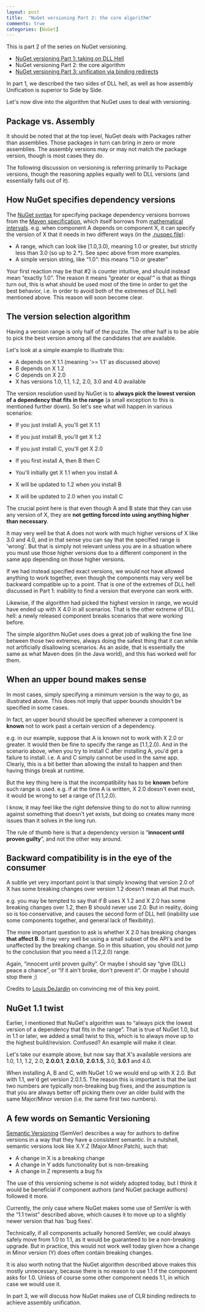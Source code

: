 ```yaml
---
layout: post
title:  "NuGet versioning Part 2: the core algorithm"
comments: true
categories: [NuGet]
---
```



This is part 2 of the series on NuGet versioning.
- [NuGet versioning Part 1: taking on DLL Hell](http://blog.davidebbo.com/2011/01/nuget-versioning-part-1-taking-on-dll.html)
- NuGet versioning Part 2: the core algorithm  
- [NuGet versioning Part 3: unification via binding redirects](http://blog.davidebbo.com/2011/01/nuget-versioning-part-3-unification-via.html)<!--EndFragment-->

In part 1, we described the two sides of DLL hell, as well as how assembly Unification is superior to Side by Side.

Let's now dive into the algorithm that NuGet uses to deal with versioning.

## Package vs. Assembly

It should be noted that at the top level, NuGet deals with Packages rather than assemblies. Those packages in turn can bring in zero or more assemblies. The assembly versions may or may not match the package version, though is most cases they do.

The following discussion on versioning is referring primarily to Package versions, though the reasoning applies equally well to DLL versions (and essentially falls out of it).

## How NuGet specifies dependency versions

The [NuGet syntax](http://nuget.codeplex.com/wikipage?title=Version%20Range%20Specification) for specifying package dependency versions borrows from the [Maven specification](http://maven.apache.org/enforcer/enforcer-rules/versionRanges.html), which itself borrows from [mathematical intervals](http://en.wikipedia.org/wiki/Interval_(mathematics)). e.g. when component A depends on component X, it can specify the version of X that it needs in two different ways (in the [.nuspec file](http://nuget.codeplex.com/wikipage?title=Nuspec%20Format)):
- A range, which can look like [1.0,3.0), meaning 1.0 or greater, but strictly less than 3.0 (so up to 2.*). See spec above from more examples.  
- A simple version string, like “1.0”: this means “1.0 or greater”

Your first reaction may be that #2 is counter intuitive, and should instead mean “exactly 1.0”. The reason it means “greater or equal'” is that as things turn out, this is what should be used most of the time in order to get the best behavior, i.e. in order to avoid both of the extremes of DLL hell mentioned above. This reason will soon become clear.

## The version selection algorithm

Having a version range is only half of the puzzle. The other half is to be able to pick the best version among all the candidates that are available.

Let's look at a simple example to illustrate this:

- A depends on X 1.1 (meaning '>= 1.1' as discussed above)  
- B depends on X 1.2  
- C depends on X 2.0  
- X has versions 1.0, 1.1, 1.2, 2.0, 3.0 and 4.0 available


The version resolution used by NuGet is to **always pick the lowest version of a dependency that fits in the range** (a small exception to this is mentioned further down). So let's see what will happen in various scenarios:

- If you just install A, you'll get X 1.1  
- If you just install B, you'll get X 1.2  
- If you just install C, you'll get X 2.0  
- If you first install A, then B then C  

- You'll initially get X 1.1 when you install A  

- X will be updated to 1.2 when you install B  

- X will be updated to 2.0 when you install C




The crucial point here is that even though A and B state that they can use any version of X, they are **not getting forced into using anything higher than necessary**.

It may very well be that A does not work with much higher versions of X like 3.0 and 4.0, and in that sense you can say that the specified range is 'wrong'. But that is simply not relevant unless you are in a situation where you must use those higher versions due to a different component in the same app depending on those higher versions.

If we had instead specified exact versions, we would not have allowed anything to work together, even though the components may very well be backward compatible up to a point. That is one of the extremes of DLL hell discussed in Part 1: inability to find a version that everyone can work with.

Likewise, if the algorithm had picked the highest version in range, we would have ended up with X 4.0 in all scenarios. That is the other extreme of DLL hell: a newly released component breaks scenarios that were working before.

The simple algorithm NuGet uses does a great job of walking the fine line between those two extremes, always doing the safest thing that it can while not artificially disallowing scenarios. As an aside, that is essentially the same as what Maven does (in the Java world), and this has worked well for them.

## When an upper bound makes sense

In most cases, simply specifying a minimum version is the way to go, as illustrated above. This does not imply that upper bounds shouldn't be specified in some cases.

In fact, an upper bound should be specified whenever a component is **known** not to work past a certain version of a dependency.

e.g. in our example, suppose that A is known not to work with X 2.0 or greater. It would then be fine to specify the range as [1.1,2.0). And in the scenario above, when you try to install C after installing A, you'd get a failure to install. i.e. A and C simply cannot be used in the same app. Clearly, this is a bit better than allowing the install to happen and then having things break at runtime.

But the key thing here is that the incompatibility has to be **known** before such range is used. e.g. if at the time A is written, X 2.0 doesn't even exist, it would be wrong to set a range of [1.1,2.0).

I know, it may feel like the right defensive thing to do not to allow running against something that doesn't yet exists, but doing so creates many more issues than it solves in the long run.

The rule of thumb here is that a dependency version is “**innocent until proven guilty**”, and not the other way around.

## Backward compatibility is in the eye of the consumer

A subtle yet very important point is that simply knowing that version 2.0 of X has some breaking changes over version 1.2 doesn't mean all that much.

e.g. you may be tempted to say that if B uses X 1.2 and X 2.0 has some breaking changes over 1.2, then B should never use 2.0. But in reality, doing so is too conservative, and causes the second form of DLL hell (inability use some components together, and general lack of flexibility).

The more important question to ask is whether X 2.0 has breaking changes **that affect B**. B may very well be using a small subset of the API's and be unaffected by the breaking change. So in this situation, you should not jump to the conclusion that you need a [1.2,2.0) range.

Again, “innocent until proven guilty”. Or maybe I should say “give (DLL) peace a chance”, or “if it ain't broke, don't prevent it”. Or maybe I should stop there ;)

Credits to [Louis DeJardin](http://twitter.com/#!/loudej) on convincing me of this key point.

## NuGet 1.1 twist

Earlier, I mentioned that NuGet's algorithm was to “always pick the lowest version of a dependency that fits in the range”. That is true of NuGet 1.0, but in 1.1 or later, we added a small twist to this, which is to always move up to the highest build/revision. Confused? An example will make it clear.

Let's take our example above, but now say that X's available versions are 1.0, 1.1, 1.2, 2.0, **2.0.0.1**, **2.0.1.0**, **2.0.1.5**, 3.0, **3.0.1** and 4.0.

When installing A, B and C, with NuGet 1.0 we would end up with X 2.0. But with 1.1, we'd get version 2.0.1.5. The reason this is important is that the last two numbers are typically non-breaking bug fixes, and the assumption is that you are always better off picking them over an older build with the same Major/Minor version (i.e. the same first two numbers).

## A few words on Semantic Versioning

[Semantic Versioning](http://semver.org/) (SemVer) describes a way for authors to define versions in a way that they have a consistent semantic. In a nutshell, semantic versions look like X.Y.Z (Major.Minor.Patch), such that:

- A change in X is a breaking change  
- A change in Y adds functionality but is non-breaking  
- A change in Z represents a bug fix


The use of this versioning scheme is not widely adopted today, but I think it would be beneficial if component authors (and NuGet package authors) followed it more.

Currently, the only case where NuGet makes some use of SemVer is with the “1.1 twist” described above, which causes it to move up to a slightly newer version that has 'bug fixes'.

Technically, if all components actually honored SemVer, we could always safely move from 1.0 to 1.1, as it would be guaranteed to be a non-breaking upgrade. But in practice, this would not work well today given how a change in Minor version (Y) does often contain breaking changes.

It is also worth noting that the NuGet algorithm described above makes this mostly unnecessary, because there is no reason to use 1.1 if the component asks for 1.0. Unless of course some other component needs 1.1, in which case we would use it.

In part 3, we will discuss how NuGet makes use of CLR binding redirects to achieve assembly unification.

